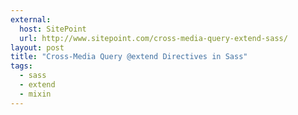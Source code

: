 ```yaml
---
external: 
  host: SitePoint
  url: http://www.sitepoint.com/cross-media-query-extend-sass/
layout: post
title: "Cross-Media Query @extend Directives in Sass"
tags:
  - sass
  - extend
  - mixin
---
```


